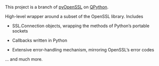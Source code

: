 This project is a branch of <a target="_blank" rel="noopener" href="https://pypi.org/project/pyOpenSSL/">pyOpenSSL</a> on <a href="https://www.qpython.org">QPython</a>.

High-level wrapper around a subset of the OpenSSL library. Includes

- SSL.Connection objects, wrapping the methods of Python’s portable sockets

- Callbacks written in Python

- Extensive error-handling mechanism, mirroring OpenSSL’s error codes

… and much more.